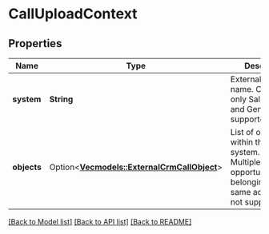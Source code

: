 # CallUploadContext

## Properties

Name | Type | Description | Notes
------------ | ------------- | ------------- | -------------
**system** | **String** | External system name. Currently only Salesforce and Generic are supported. | 
**objects** | Option<[**Vec<models::ExternalCrmCallObject>**](ExternalCrmCallObject.md)> | List of objects within the external system. Note: Multiple opportunities/deals belonging to the same account are not supported. | [optional]

[[Back to Model list]](../README.md#documentation-for-models) [[Back to API list]](../README.md#documentation-for-api-endpoints) [[Back to README]](../README.md)


